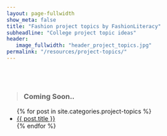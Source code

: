 ```yaml
---
layout: page-fullwidth
show_meta: false
title: "Fashion project topics by FashionLiteracy"
subheadline: "College project topic ideas"
header:
   image_fullwidth: "header_project_topics.jpg"
permalink: "/resources/project-topics/"
---
```


<br>
<br>

> <h3> Coming Soon..</h3>
>
>
<ul>
    {% for post in site.categories.project-topics %}
    <li><a href="{{ site.url }}{{ site.baseurl }}{{ post.url }}">{{ post.title }}</a></li>
    {% endfor %}
</ul>
